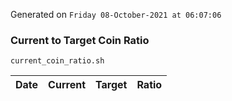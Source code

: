 Generated on `Friday 08-October-2021 at 06:07:06`

### Current to Target Coin Ratio
`current_coin_ratio.sh`

Date|Current|Target|Ratio
---|---|---|---

